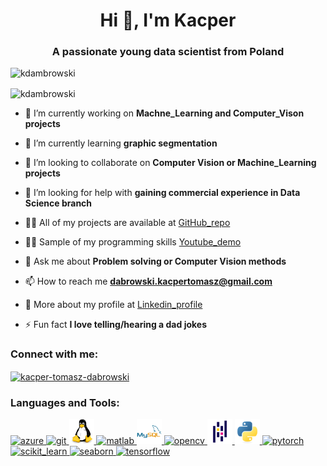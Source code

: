 <h1 align="center">Hi 👋, I'm Kacper</h1>
<h3 align="center">A passionate young data scientist from Poland</h3>

<p align="left"> <img src="https://komarev.com/ghpvc/?username=kdambrowski&label=Profile%20views&color=0e75b6&style=flat" alt="kdambrowski" /> </p>
<p><img align="center" src="https://github-readme-stats.vercel.app/api/top-langs?username=kdambrowski&show_icons=true&theme=dark&cache_seconds=1800&locale=en&layout=compact" alt="kdambrowski" /></p>

- 🔭 I’m currently working on **Machne_Learning and Computer_Vison projects**

- 🌱 I’m currently learning **graphic segmentation**

- 👯 I’m looking to collaborate on **Computer Vision or Machine_Learning projects**

- 🤝 I’m looking for help with **gaining commercial experience in Data Science branch**

- 👨‍💻 All of my projects are available at [GitHub_repo](https://github.com/kdambrowski?tab=repositories)

- 👨‍💻 Sample of my programming skills [Youtube_demo](https://youtu.be/ffNtDCFeqZA)

- 💬 Ask me about **Problem solving or Computer Vision methods**

- 📫 How to reach me **dabrowski.kacpertomasz@gmail.com**

- 📄 More about my profile at [Linkedin_profile](https://www.linkedin.com/in/kacper-tomasz-dabrowski/)

- ⚡ Fun fact **I love telling/hearing a dad jokes**

<h3 align="left">Connect with me:</h3>
<p align="left">
<a href="https://linkedin.com/in/kacper-tomasz-dabrowski" target="blank"><img align="center" src="https://raw.githubusercontent.com/rahuldkjain/github-profile-readme-generator/master/src/images/icons/Social/linked-in-alt.svg" alt="kacper-tomasz-dabrowski" height="30" width="40" /></a>
</p>

<h3 align="left">Languages and Tools:</h3>
<p align="left"> <a href="https://azure.microsoft.com/en-in/" target="_blank" rel="noreferrer"> <img src="https://www.vectorlogo.zone/logos/microsoft_azure/microsoft_azure-icon.svg" alt="azure" width="40" height="40"/> </a> <a href="https://git-scm.com/" target="_blank" rel="noreferrer"> <img src="https://www.vectorlogo.zone/logos/git-scm/git-scm-icon.svg" alt="git" width="40" height="40"/> </a> <a href="https://www.linux.org/" target="_blank" rel="noreferrer"> <img src="https://raw.githubusercontent.com/devicons/devicon/master/icons/linux/linux-original.svg" alt="linux" width="40" height="40"/> </a> <a href="https://www.mathworks.com/" target="_blank" rel="noreferrer"> <img src="https://upload.wikimedia.org/wikipedia/commons/2/21/Matlab_Logo.png" alt="matlab" width="40" height="40"/> </a> <a href="https://www.mysql.com/" target="_blank" rel="noreferrer"> <img src="https://raw.githubusercontent.com/devicons/devicon/master/icons/mysql/mysql-original-wordmark.svg" alt="mysql" width="40" height="40"/> </a> <a href="https://opencv.org/" target="_blank" rel="noreferrer"> <img src="https://www.vectorlogo.zone/logos/opencv/opencv-icon.svg" alt="opencv" width="40" height="40"/> </a> <a href="https://pandas.pydata.org/" target="_blank" rel="noreferrer"> <img src="https://raw.githubusercontent.com/devicons/devicon/2ae2a900d2f041da66e950e4d48052658d850630/icons/pandas/pandas-original.svg" alt="pandas" width="40" height="40"/> </a> <a href="https://www.python.org" target="_blank" rel="noreferrer"> <img src="https://raw.githubusercontent.com/devicons/devicon/master/icons/python/python-original.svg" alt="python" width="40" height="40"/> </a> <a href="https://pytorch.org/" target="_blank" rel="noreferrer"> <img src="https://www.vectorlogo.zone/logos/pytorch/pytorch-icon.svg" alt="pytorch" width="40" height="40"/> </a> <a href="https://scikit-learn.org/" target="_blank" rel="noreferrer"> <img src="https://upload.wikimedia.org/wikipedia/commons/0/05/Scikit_learn_logo_small.svg" alt="scikit_learn" width="40" height="40"/> </a> <a href="https://seaborn.pydata.org/" target="_blank" rel="noreferrer"> <img src="https://seaborn.pydata.org/_images/logo-mark-lightbg.svg" alt="seaborn" width="40" height="40"/> </a> <a href="https://www.tensorflow.org" target="_blank" rel="noreferrer"> <img src="https://www.vectorlogo.zone/logos/tensorflow/tensorflow-icon.svg" alt="tensorflow" width="40" height="40"/> </a> </p>


